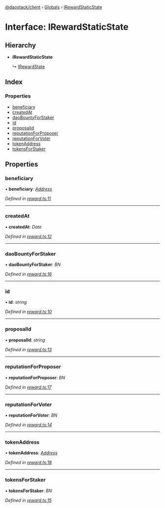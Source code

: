 [@daostack/client](../README.md) › [Globals](../globals.md) › [IRewardStaticState](irewardstaticstate.md)

# Interface: IRewardStaticState

## Hierarchy

* **IRewardStaticState**

  ↳ [IRewardState](irewardstate.md)

## Index

### Properties

* [beneficiary](irewardstaticstate.md#beneficiary)
* [createdAt](irewardstaticstate.md#createdat)
* [daoBountyForStaker](irewardstaticstate.md#daobountyforstaker)
* [id](irewardstaticstate.md#id)
* [proposalId](irewardstaticstate.md#proposalid)
* [reputationForProposer](irewardstaticstate.md#reputationforproposer)
* [reputationForVoter](irewardstaticstate.md#reputationforvoter)
* [tokenAddress](irewardstaticstate.md#tokenaddress)
* [tokensForStaker](irewardstaticstate.md#tokensforstaker)

## Properties

###  beneficiary

• **beneficiary**: *[Address](../globals.md#address)*

*Defined in [reward.ts:11](https://github.com/daostack/client/blob/e663b6a/src/reward.ts#L11)*

___

###  createdAt

• **createdAt**: *Date*

*Defined in [reward.ts:12](https://github.com/daostack/client/blob/e663b6a/src/reward.ts#L12)*

___

###  daoBountyForStaker

• **daoBountyForStaker**: *BN*

*Defined in [reward.ts:16](https://github.com/daostack/client/blob/e663b6a/src/reward.ts#L16)*

___

###  id

• **id**: *string*

*Defined in [reward.ts:10](https://github.com/daostack/client/blob/e663b6a/src/reward.ts#L10)*

___

###  proposalId

• **proposalId**: *string*

*Defined in [reward.ts:13](https://github.com/daostack/client/blob/e663b6a/src/reward.ts#L13)*

___

###  reputationForProposer

• **reputationForProposer**: *BN*

*Defined in [reward.ts:17](https://github.com/daostack/client/blob/e663b6a/src/reward.ts#L17)*

___

###  reputationForVoter

• **reputationForVoter**: *BN*

*Defined in [reward.ts:14](https://github.com/daostack/client/blob/e663b6a/src/reward.ts#L14)*

___

###  tokenAddress

• **tokenAddress**: *[Address](../globals.md#address)*

*Defined in [reward.ts:18](https://github.com/daostack/client/blob/e663b6a/src/reward.ts#L18)*

___

###  tokensForStaker

• **tokensForStaker**: *BN*

*Defined in [reward.ts:15](https://github.com/daostack/client/blob/e663b6a/src/reward.ts#L15)*
